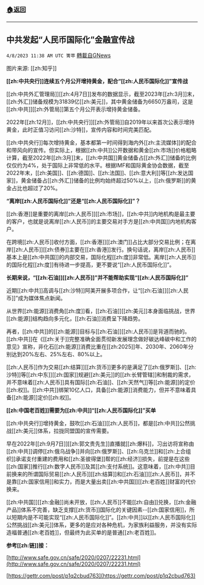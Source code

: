 ###  [:house:返回](README.md)
---


## 中共发起“人民币国际化”金融宣传战
`4/8/2023 11:38 AM UTC 箐苹` [轉載自GNews](https://gnews.org/articles/1079682)

图片来源: [[zh:知乎]]

**[[zh:中共央行]]连续五个月公开增持黄金，配合“[[zh:人民币国际化]]”宣传战**

[[zh:中共外汇管理局]][[zh:4月7日]]发布的数据显示，截至2023年[[zh:3月]]末，[[zh:外汇]]储备规模为31839亿[[zh:美元]]，其中黄金储备为6650万盎司，这是[[zh:中共]][[zh:外管局]]第五个月公开表示增持黄金储备。

2022年[[zh:12月]]，[[zh:中共央行]][[zh:外管局]]自2019年以来首次公表示增持黄金，此时正值习访问[[zh:沙特]]，宣传内容和时间完美匹配。

[[zh:中共央行]]每次增持黄金，基本都第一时间得到海内外[[zh:主流媒体]]的配合和带风向的宣传。但实际上，根据[[zh:中共]]公开数据和黄金[[zh:市场]]价格粗略计算，截至2022年[[zh:3月]]末，[[zh:中共国]]黄金储备占[[zh:外汇]]储备的比例仅仅约为4%，处于国际上非常低的水平。根据IMF和国际黄金协会数据，截至2022年末，[[zh:美国]]、[[zh:德国]]、[[zh:法国]]、[[zh:意大利]]等[[zh:发达国家]]，黄金储备占[[zh:外汇]]储备的比例均始终超过50%以上，[[zh:俄罗斯]]的黄金占比也超过了20%。

**“离岸[[zh:人民币国际化]]”还是“[[zh:人民币国际化]]”？**

[[zh:香港]]是重要的离岸[[zh:人民币]][[zh:市场]]，[[zh:中共]]内地机构是最主要的客户，也就是说离岸[[zh:人民币]]的主要交易对手方是[[zh:中共国]]内地机构客户。

在跨境[[zh:人民币]]收付方面，[[zh:香港]][[zh:澳门]]占比大部分交易比例；在离岸[[zh:人民币]][[zh:债券]]主要在[[zh:香港]]发行。换句话说，离岸[[zh:人民币]]基本上是[[zh:中共国]]的内部交易，国际化程[[zh:度]]非常低。离岸[[zh:人民币]]的国际化程[[zh:度]]有待进一步提高，更不要说“[[zh:人民币国际化]]”。

**长期来说，“[[zh:石油]][[zh:人民币]]”并不能帮助实现“[[zh:人民币国际化]]”**

近期[[zh:中共]]高调与[[zh:沙特]]阿美开展多项合作，让“[[zh:石油]][[zh:人民币]]”成为媒体焦点新闻。

从世界[[zh:能源]]消费角[[zh:度]]看，[[zh:石油]][[zh:美元]]本身面临挑战，世界[[zh:能源]]结构趋向多元化，[[zh:石油]]消费呈下降趋势。

再者，[[zh:中共]]的[[zh:能源]]目标与[[zh:石油]][[zh:人民币]]是背道而驰的。[[zh:中共]]在《[[zh:关于]]完整准确全面贯彻新发展理念做好碳达峰碳中和工作的意见》宣称，非化石[[zh:能源]]消费比重在[[zh:2025]]年、2030年、2060年分别达到20%左右、25%左右、80%以上。

[[zh:人民币]]作为交易[[zh:结算]][[zh:货币]]更多的是满足了[[zh:俄罗斯]]、[[zh:沙特]]等[[zh:中东]][[zh:国家]]规避[[zh:美元]]的[[zh:长臂管辖]]和制裁的需求，并不意味着[[zh:人民币]]具有国际[[zh:石油]]、[[zh:天然气]]等[[zh:能源]]的定价[[zh:权]]。[[zh:中共]]绑架10亿人口，具备[[zh:能源]]消费能力，但并不意味着具备[[zh:能源]]定价[[zh:权]]。

**[[zh:中国老百姓]]需要为[[zh:中共]]“[[zh:人民币国际化]]”买单**

[[zh:中共央行]]增持黄金，鼓吹[[zh:石油]][[zh:人民币]]，都是[[zh:中共]]公然挑战[[zh:美元]]体系，拉拢同盟国的宣传需要。

早在2022年[[zh:9月7日]][[zh:郭文贵先生]]直播就[[zh:爆料]]，习出访将宣称由[[zh:中共]]调停[[zh:俄乌战争]]并向[[zh:俄罗斯]]、[[zh:乌克兰]]和[[zh:上合组织]]承诺支付重建的费用和[[zh:圣彼得堡]]帮的[[zh:经济]]损失，前提是在这些[[zh:国家]]推行[[zh:数字人民币]]及其[[zh:支付系统]]。这意味着，[[zh:中共]]目前换来的所谓国际贸易[[zh:人民币]][[zh:结算]]和[[zh:石油]][[zh:人民币]]，并不是靠[[zh:国家信用]]和实力，而是大量出卖[[zh:中共国]][[zh:老百姓]]财富的代价换来。

[[zh:中共国]][[zh:金融]]尚未开放，[[zh:人民币]]不能[[zh:自由]]兑换，[[zh:金融产品]]体系不完善，缺乏支撑[[zh:货币]]国际化的关键因素--[[zh:国家信用]]，所以短期内是不可能实现“[[zh:人民币国际化]]”。[[zh:中共]]以[[zh:人民币国际化]]公然挑战[[zh:美元]]体系，更多的是应对各种危机，为家族利益服务，并没有实际造福普通[[zh:老百姓]]，但最终为此买单的是普通[[zh:老百姓]]。

**参考[[zh:链]]接：**

[http://www.safe.gov.cn/safe/2020/0207/22231.html](http://www.safe.gov.cn/safe/2020/0207/22231.html)

[https://gettr.com/post/p1q2cbud763](https://gettr.com/post/p1q2cbud763)

